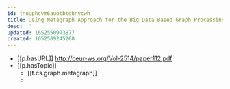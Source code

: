 ```yaml
---
id: jnuuphcvm6auotbtdbnycwh
title: Using Metagraph Approach for the Big Data Based Graph Processing
desc: ''
updated: 1652550973877
created: 1652509245268
---
```



- [[p.hasURL]] http://ceur-ws.org/Vol-2514/paper112.pdf
- [[p.hasTopic]]
  - [[t.cs.graph.metagraph]]
  - 
